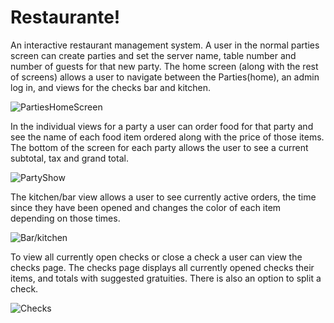 <h1>Restaurante!</h1>

An interactive restaurant management system. A user in the normal parties screen can create parties and set the server name, table number and number of guests for that new party. The home screen (along with the rest of screens) allows a user to navigate between the Parties(home), an admin log in, and views for the checks bar and kitchen.

![PartiesHomeScreen](http://i.imgur.com/7H86Bjl.png "Home Screen") 

In the individual views for a party a user can order food for that party and see the name of each food item ordered along with the price of those items. The bottom of the screen for each party allows the user to see a current subtotal, tax and grand total.

![PartyShow](http://i.imgur.com/1e3HKbM.png "Alt text/hover test") 


The kitchen/bar view allows a user to see currently active orders, the time since they have been opened and changes the color of each item depending on those times. 

![Bar/kitchen](http://i.imgur.com/dYlGqmY.png "Alt text/hover test") 

To view all currently open checks or close a check a user can view the checks page. The checks page displays all currently opened checks their items, and totals with suggested gratuities. There is also an option to split a check. 

![Checks](http://i.imgur.com/iAYD1yf.png "Alt text/hover test")
